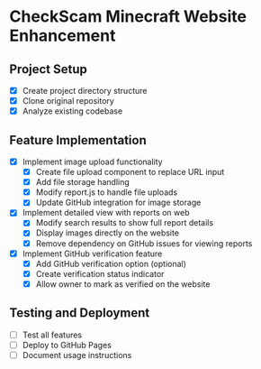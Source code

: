 # CheckScam Minecraft Website Enhancement

## Project Setup
- [x] Create project directory structure
- [x] Clone original repository
- [x] Analyze existing codebase

## Feature Implementation
- [x] Implement image upload functionality
  - [x] Create file upload component to replace URL input
  - [x] Add file storage handling
  - [x] Modify report.js to handle file uploads
  - [x] Update GitHub integration for image storage
- [x] Implement detailed view with reports on web
  - [x] Modify search results to show full report details
  - [x] Display images directly on the website
  - [x] Remove dependency on GitHub issues for viewing reports
- [x] Implement GitHub verification feature
  - [x] Add GitHub verification option (optional)
  - [x] Create verification status indicator
  - [x] Allow owner to mark as verified on the website

## Testing and Deployment
- [ ] Test all features
- [ ] Deploy to GitHub Pages
- [ ] Document usage instructions
